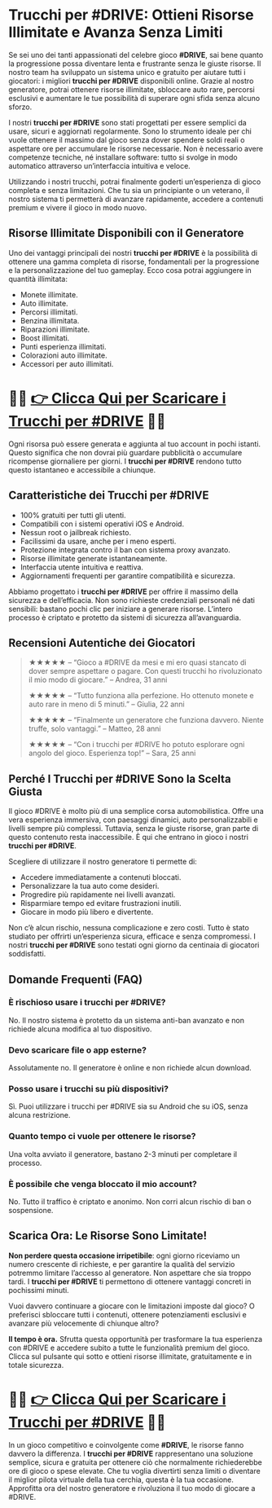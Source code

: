 <h1>Trucchi per #DRIVE: Ottieni Risorse Illimitate e Avanza Senza Limiti</h1>

<p>Se sei uno dei tanti appassionati del celebre gioco <strong>#DRIVE</strong>, sai bene quanto la progressione possa diventare lenta e frustrante senza le giuste risorse. Il nostro team ha sviluppato un sistema unico e gratuito per aiutare tutti i giocatori: i migliori <strong>trucchi per #DRIVE</strong> disponibili online. Grazie al nostro generatore, potrai ottenere risorse illimitate, sbloccare auto rare, percorsi esclusivi e aumentare le tue possibilità di superare ogni sfida senza alcuno sforzo.</p>

<p>I nostri <strong>trucchi per #DRIVE</strong> sono stati progettati per essere semplici da usare, sicuri e aggiornati regolarmente. Sono lo strumento ideale per chi vuole ottenere il massimo dal gioco senza dover spendere soldi reali o aspettare ore per accumulare le risorse necessarie. Non è necessario avere competenze tecniche, né installare software: tutto si svolge in modo automatico attraverso un’interfaccia intuitiva e veloce.</p>

<p>Utilizzando i nostri trucchi, potrai finalmente goderti un’esperienza di gioco completa e senza limitazioni. Che tu sia un principiante o un veterano, il nostro sistema ti permetterà di avanzare rapidamente, accedere a contenuti premium e vivere il gioco in modo nuovo.</p>

<h2>Risorse Illimitate Disponibili con il Generatore</h2>
<p>Uno dei vantaggi principali dei nostri <strong>trucchi per #DRIVE</strong> è la possibilità di ottenere una gamma completa di risorse, fondamentali per la progressione e la personalizzazione del tuo gameplay. Ecco cosa potrai aggiungere in quantità illimitata:</p>

<ul>
  <li>Monete illimitate.</li>
  <li>Auto illimitate.</li>
  <li>Percorsi illimitati.</li>
  <li>Benzina illimitata.</li>
  <li>Riparazioni illimitate.</li>
  <li>Boost illimitati.</li>
  <li>Punti esperienza illimitati.</li>
  <li>Colorazioni auto illimitate.</li>
  <li>Accessori per auto illimitati.</li>
</ul>

# 🔴🔴 **[👉 Clicca Qui per Scaricare i Trucchi per #DRIVE](https://tinyurl.com/PixelGoGames)** 🔴🔴

<p>Ogni risorsa può essere generata e aggiunta al tuo account in pochi istanti. Questo significa che non dovrai più guardare pubblicità o accumulare ricompense giornaliere per giorni. I <strong>trucchi per #DRIVE</strong> rendono tutto questo istantaneo e accessibile a chiunque.</p>

<h2>Caratteristiche dei Trucchi per #DRIVE</h2>
<ul>
  <li>100% gratuiti per tutti gli utenti.</li>
  <li>Compatibili con i sistemi operativi iOS e Android.</li>
  <li>Nessun root o jailbreak richiesto.</li>
  <li>Facilissimi da usare, anche per i meno esperti.</li>
  <li>Protezione integrata contro il ban con sistema proxy avanzato.</li>
  <li>Risorse illimitate generate istantaneamente.</li>
  <li>Interfaccia utente intuitiva e reattiva.</li>
  <li>Aggiornamenti frequenti per garantire compatibilità e sicurezza.</li>
</ul>

<p>Abbiamo progettato i <strong>trucchi per #DRIVE</strong> per offrire il massimo della sicurezza e dell’efficacia. Non sono richieste credenziali personali né dati sensibili: bastano pochi clic per iniziare a generare risorse. L’intero processo è criptato e protetto da sistemi di sicurezza all’avanguardia.</p>

<h2>Recensioni Autentiche dei Giocatori</h2>
<blockquote>
  <p>★★★★★ – “Gioco a #DRIVE da mesi e mi ero quasi stancato di dover sempre aspettare o pagare. Con questi trucchi ho rivoluzionato il mio modo di giocare.” – Andrea, 31 anni</p>
  <p>★★★★★ – “Tutto funziona alla perfezione. Ho ottenuto monete e auto rare in meno di 5 minuti.” – Giulia, 22 anni</p>
  <p>★★★★★ – “Finalmente un generatore che funziona davvero. Niente truffe, solo vantaggi.” – Matteo, 28 anni</p>
  <p>★★★★★ – “Con i trucchi per #DRIVE ho potuto esplorare ogni angolo del gioco. Esperienza top!” – Sara, 25 anni</p>
</blockquote>

<h2>Perché I Trucchi per #DRIVE Sono la Scelta Giusta</h2>
<p>Il gioco #DRIVE è molto più di una semplice corsa automobilistica. Offre una vera esperienza immersiva, con paesaggi dinamici, auto personalizzabili e livelli sempre più complessi. Tuttavia, senza le giuste risorse, gran parte di questo contenuto resta inaccessibile. È qui che entrano in gioco i nostri <strong>trucchi per #DRIVE</strong>.</p>

<p>Scegliere di utilizzare il nostro generatore ti permette di:</p>
<ul>
  <li>Accedere immediatamente a contenuti bloccati.</li>
  <li>Personalizzare la tua auto come desideri.</li>
  <li>Progredire più rapidamente nei livelli avanzati.</li>
  <li>Risparmiare tempo ed evitare frustrazioni inutili.</li>
  <li>Giocare in modo più libero e divertente.</li>
</ul>

<p>Non c’è alcun rischio, nessuna complicazione e zero costi. Tutto è stato studiato per offrirti un’esperienza sicura, efficace e senza compromessi. I nostri <strong>trucchi per #DRIVE</strong> sono testati ogni giorno da centinaia di giocatori soddisfatti.</p>

<h2>Domande Frequenti (FAQ)</h2>

<h3>È rischioso usare i trucchi per #DRIVE?</h3>
<p>No. Il nostro sistema è protetto da un sistema anti-ban avanzato e non richiede alcuna modifica al tuo dispositivo.</p>

<h3>Devo scaricare file o app esterne?</h3>
<p>Assolutamente no. Il generatore è online e non richiede alcun download.</p>

<h3>Posso usare i trucchi su più dispositivi?</h3>
<p>Sì. Puoi utilizzare i trucchi per #DRIVE sia su Android che su iOS, senza alcuna restrizione.</p>

<h3>Quanto tempo ci vuole per ottenere le risorse?</h3>
<p>Una volta avviato il generatore, bastano 2-3 minuti per completare il processo.</p>

<h3>È possibile che venga bloccato il mio account?</h3>
<p>No. Tutto il traffico è criptato e anonimo. Non corri alcun rischio di ban o sospensione.</p>

<h2>Scarica Ora: Le Risorse Sono Limitate!</h2>
<p><strong>Non perdere questa occasione irripetibile</strong>: ogni giorno riceviamo un numero crescente di richieste, e per garantire la qualità del servizio potremmo limitare l’accesso al generatore. Non aspettare che sia troppo tardi. I <strong>trucchi per #DRIVE</strong> ti permettono di ottenere vantaggi concreti in pochissimi minuti.</p>

<p>Vuoi davvero continuare a giocare con le limitazioni imposte dal gioco? O preferisci sbloccare tutti i contenuti, ottenere potenziamenti esclusivi e avanzare più velocemente di chiunque altro?</p>

<p><strong>Il tempo è ora.</strong> Sfrutta questa opportunità per trasformare la tua esperienza con #DRIVE e accedere subito a tutte le funzionalità premium del gioco. Clicca sul pulsante qui sotto e ottieni risorse illimitate, gratuitamente e in totale sicurezza.</p>

# 🔴🔴 **[👉 Clicca Qui per Scaricare i Trucchi per #DRIVE](https://tinyurl.com/PixelGoGames)** 🔴🔴

<p>In un gioco competitivo e coinvolgente come <strong>#DRIVE</strong>, le risorse fanno davvero la differenza. I <strong>trucchi per #DRIVE</strong> rappresentano una soluzione semplice, sicura e gratuita per ottenere ciò che normalmente richiederebbe ore di gioco o spese elevate. Che tu voglia divertirti senza limiti o diventare il miglior pilota virtuale della tua cerchia, questa è la tua occasione. Approfitta ora del nostro generatore e rivoluziona il tuo modo di giocare a #DRIVE.</p>
